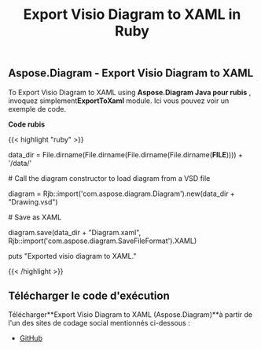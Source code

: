 ﻿---
title: Export Visio Diagram to XAML in Ruby
type: docs
weight: 60
url: /fr/java/export-visio-diagram-to-xaml-in-ruby/
---
## **Aspose.Diagram - Export Visio Diagram to XAML**
To Export Visio Diagram to XAML using **Aspose.Diagram Java pour rubis** , invoquez simplement**ExportToXaml** module. Ici vous pouvez voir un exemple de code.

**Code rubis**

{{< highlight "ruby" >}}

 data_dir = File.dirname(File.dirname(File.dirname(File.dirname(__FILE__)))) + '/data/'

\# Call the diagram constructor to load diagram from a VSD file

diagram = Rjb::import('com.aspose.diagram.Diagram').new(data_dir + "Drawing.vsd")

\# Save as XAML

diagram.save(data_dir + "Diagram.xaml", Rjb::import('com.aspose.diagram.SaveFileFormat').XAML)

puts "Exported visio diagram to XAML."

{{< /highlight >}}
## **Télécharger le code d'exécution**
 Télécharger**Export Visio Diagram to XAML (Aspose.Diagram)**à partir de l'un des sites de codage social mentionnés ci-dessous :

- [GitHub](https://github.com/asposediagram/Aspose.Diagram-for-Java/blob/master/Plugins/Aspose_Diagram_Java_for_Ruby/lib/asposediagramjava/Export/exporttoxaml.rb)
